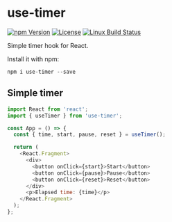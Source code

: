 # use-timer


[![npm Version](https://img.shields.io/npm/v/use-timer.svg)](https://www.npmjs.com/package/use-timer) [![License](https://img.shields.io/npm/l/use-timer.svg)](https://www.npmjs.com/package/use-timer) [![Linux Build Status](https://travis-ci.com/thibaultboursier/use-timer.svg?branch=master)](https://travis-ci.com/thibaultboursier/use-timer)

Simple timer hook for React.

Install it with npm:

```
npm i use-timer --save
```

## Simple timer

```javascript
import React from 'react';
import { useTimer } from 'use-timer';

const App = () => {
  const { time, start, pause, reset } = useTimer();

  return (
    <React.Fragment>
      <div>
        <button onClick={start}>Start</button>
        <button onClick={pause}>Pause</button>
        <button onClick={reset}>Reset</button>
      </div>
      <p>Elapsed time: {time}</p>
    </React.Fragment>
  );
};
```

